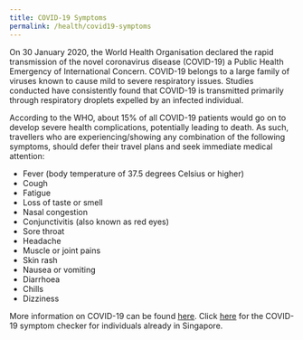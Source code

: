 ```yaml
---
title: COVID-19 Symptoms
permalink: /health/covid19-symptoms
---
```


On 30 January 2020, the World Health Organisation declared the rapid transmission of the novel coronavirus disease (COVID-19) a Public Health Emergency of International Concern. COVID-19 belongs to a large family of viruses known to cause mild to severe respiratory issues. Studies conducted have consistently found that COVID-19 is transmitted primarily through respiratory droplets expelled by an infected individual.

According to the WHO, about 15% of all COVID-19 patients would go on to develop severe health complications, potentially leading to death. As such, travellers who are experiencing/showing any combination of the following symptoms, should defer their travel plans and seek immediate medical attention:

-	Fever (body temperature of 37.5 degrees Celsius or higher)
-	Cough
-	Fatigue
-	Loss of taste or smell
-	Nasal congestion
-	Conjunctivitis (also known as red eyes)
-	Sore throat
-	Headache
-	Muscle or joint pains
-	Skin rash
-	Nausea or vomiting
-	Diarrhoea
-	Chills
-	Dizziness

More information on COVID-19 can be found [here](https://www.moh.gov.sg/covid-19). Click [here](https://www.sgcovidcheck.gov.sg/) for the COVID-19 symptom checker for individuals already in Singapore. 
